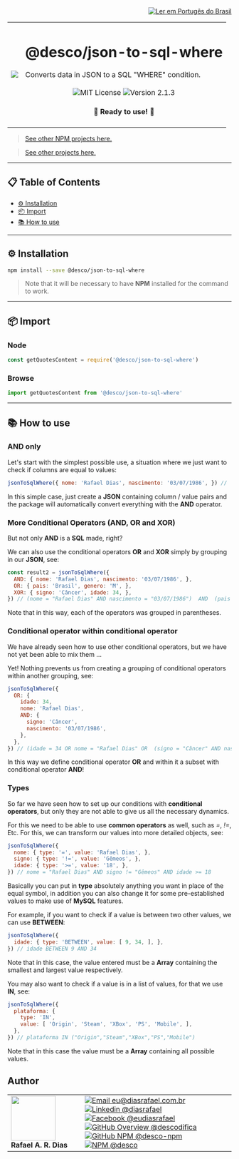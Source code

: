 <div align="right">
  <a href="README.md">
    <img alt="Ler em Portugês do Brasil" src="https://img.shields.io/static/v1?label=&message=🇧🇷 Ler em Português do Brasil&color=green&style=for-the-badge" />
  </a>
</div>

<table>
  <tr>
    <td><img src="https://i.ibb.co/qCk0rmM/json-to-sql-where.png"></td>
    <td>  
      <h1>@desco/json-to-sql-where</h1>
      Converts data in JSON to a SQL "WHERE" condition.
      <br /><br />
      <div align="center">
        <img alt="MIT License" src="https://img.shields.io/static/v1?label=License&message=MIT&color=green&style=for-the-badge">
        <img alt="Version 2.1.3" src="https://img.shields.io/static/v1?label=Version&message=2.1.3&color=blue&style=for-the-badge">
      </div>
      <h4 align="center"> 
        🚀 Ready to use! 🚀
      </h4>
    </td>
  </tr>
</table>

> <a href="https://github.com/desco-npm" target="_blank">See other NPM projects here.</a>

> <a href="https://github.com/descoifica" target="_blank">See other projects here.</a>

---

## 📋 Table of Contents

* [⚙️ Installation](#Installation)
* [📦 Import](#Import)
* [📚 How to use](#How-to-use)

---

<a name="Installation"></a>

## ⚙️ Installation

```bash
npm install --save @desco/json-to-sql-where
```

> Note that it will be necessary to have **NPM** installed for the command to work.

---

<a name="Import"></a>

## 📦 Import

### Node

```js
const getQuotesContent = require('@desco/json-to-sql-where')
```

### Browse

```js
import getQuotesContent from '@desco/json-to-sql-where'
```

---

<a name="How-To-Use"></a>

## 📚 How to use

### **AND** only

Let's start with the simplest possible use, a situation where we just want to check if columns are equal to values:

```js
jsonToSqlWhere({ nome: 'Rafael Dias', nascimento: '03/07/1986', }) // `nome = "Rafael Dias" AND nascimento = "03/07/1986"`
```

In this simple case, just create a **JSON** containing column / value pairs and the package will automatically convert everything with the **AND** operator.

### More Conditional Operators (**AND**, **OR** and **XOR**)

But not only **AND** is a **SQL** made, right?

We can also use the conditional operators **OR** and **XOR** simply by grouping in our **JSON**, see:

```js
const result2 = jsonToSqlWhere({
  AND: { nome: 'Rafael Dias', nascimento: '03/07/1986', },
  OR: { pais: 'Brasil', genero: 'M', },
  XOR: { signo: 'Câncer', idade: 34, },
}) // (nome = "Rafael Dias" AND nascimento = "03/07/1986")  AND  (pais = "Brasil" OR genero = "M")  AND  (signo = "Câncer" XOR idade = 34) 
```

Note that in this way, each of the operators was grouped in parentheses.

### Conditional operator within conditional operator

We have already seen how to use other conditional operators, but we have not yet been able to mix them ...

Yet! Nothing prevents us from creating a grouping of conditional operators within another grouping, see:

```js
jsonToSqlWhere({
  OR: {
    idade: 34,
    nome: 'Rafael Dias',
    AND: {
      signo: 'Câncer',
      nascimento: '03/07/1986',
    },
  },
}) // (idade = 34 OR nome = "Rafael Dias" OR  (signo = "Câncer" AND nascimento = "03/07/1986") )
```

In this way we define conditional operator **OR** and within it a subset with conditional operator **AND**!

### Types

So far we have seen how to set up our conditions with **conditional operators**, but only they are not able to give us all the necessary dynamics.

For this we need to be able to use **common operators** as well, such as *=*, *!=*, Etc. For this, we can transform our values into more detailed objects, see:

```js
jsonToSqlWhere({
  nome: { type: '=', value: 'Rafael Dias', },
  signo: { type: '!=', value: 'Gêmeos', },
  idade: { type: '>=', value: '18', },
}) // nome = "Rafael Dias" AND signo != "Gêmeos" AND idade >= 18
```

Basically you can put in **type** absolutely anything you want in place of the equal symbol, in addition you can also change it for some pre-established values to make use of **MySQL** features.

For example, if you want to check if a value is between two other values, we can use **BETWEEN**:

```js
jsonToSqlWhere({
  idade: { type: 'BETWEEN', value: [ 9, 34, ], },
}) // idade BETWEEN 9 AND 34
```

Note that in this case, the value entered must be a **Array** containing the smallest and largest value respectively.

You may also want to check if a value is in a list of values, for that we use **IN**, see:

```js
jsonToSqlWhere({
  plataforma: {
    type: 'IN',
    value: [ 'Origin', 'Steam', 'XBox', 'PS', 'Mobile', ],
  },
}) // plataforma IN ("Origin","Steam","XBox","PS","Mobile")
```

Note that in this case the value must be a **Array** containing all possible values.

## Author

<table>
  <tr>
    <td width="150px">
      <img src="https://scontent.fsdu1-1.fna.fbcdn.net/v/t1.0-9/539886_235546170253505_5977326689811409130_n.jpg?_nc_cat=106&ccb=3&_nc_sid=174925&_nc_eui2=AeGgFWn_fWInwRkTo3mHSP993TbQ0TzG0Y3dNtDRPMbRjS-eZL1tr4I5maqz6O-jva9qWnIxKOsD3UtSm9CTeCys&_nc_ohc=Qw6NaDGrtIgAX9uFF2c&_nc_ht=scontent.fsdu1-1.fna&oh=5ebac9874d7a24e157c8c99fd965c2a4&oe=606539CE" width="100px;" alt=""/>
      <b>Rafael A. R. Dias</b>
    </td>
    <td>  
      <a href="mailto:eu@diasrafael.com.br" target="_blank" >
        <img alt="Email eu@diasrafael.com.br" src="https://img.shields.io/static/v1?label=Email&message=eu@diasrafael.com.br&color=red&logo=gmail&style=for-the-badge">
      </a>
      <a href="https://www.linkedin.com/in/diasrafael/" target="_blank">
        <img alt="Linkedin @diasrafael" src="https://img.shields.io/static/v1?label=Linkedin&message=@diasrafael&color=blue&logo=linkedin&style=for-the-badge">
      </a>
      <a href="https://www.facebook.com/eudiasrafael" target="_blank">
        <img alt="Facebook @eudiasrafael" src="https://img.shields.io/static/v1?label=Facebook&message=@eudiasrafael&color=blue&logo=facebook&style=for-the-badge">
      </a>
      <a href="https://github.com/descodifica" target="_blank">
        <img alt="GitHub Overview @descodifica" src="https://img.shields.io/static/v1?label=GitHub Overview&message=@descodifica&color=black&logo=github&style=for-the-badge">
      </a>
      <a href="https://github.com/desco-npm" target="_blank">
        <img alt="GitHub NPM @desco-npm" src="https://img.shields.io/static/v1?label=GitHub NPM&message=@desco-npm&color=black&logo=github&style=for-the-badge">
      </a>
      <a href="https://www.npmjs.com/org/desco" target="_blank">
        <img alt="NPM @desco" src="https://img.shields.io/static/v1?label=NPM&message=@desco&color=red&logo=npm&style=for-the-badge">
      </a>
    </td>
  </tr>
</table>